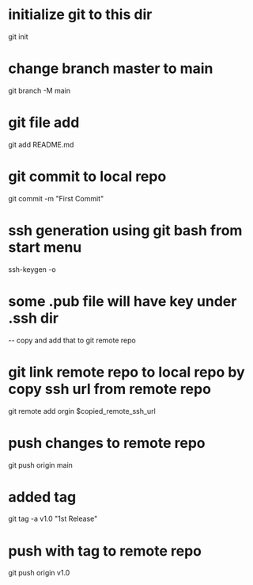 # initialize git to this dir

git init

# change branch master to main

git branch -M main

# git file add

git add README.md

# git commit to local repo

git commit -m "First Commit"

# ssh generation using git bash from start menu

ssh-keygen -o

# some .pub file will have key under .ssh dir

-- copy and add that to git remote repo

# git link remote repo to local repo by copy ssh url from remote repo

git remote add orgin $copied_remote_ssh_url

# push changes to remote repo

git push origin main

# added tag

git tag -a v1.0 "1st Release"

# push with tag to remote repo

git push origin v1.0

